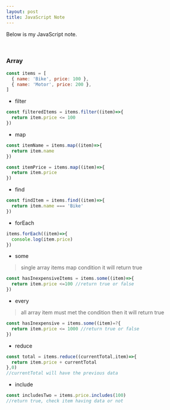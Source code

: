 ```yaml
---
layout: post
title: JavaScript Note
---
```


Below is my JavaScript note.

<br>

### Array
```javascript
const items = [
  { name: 'Bike', price: 100 },
  { name: 'Motor', price: 200 },
]
```
- filter
```javascript
const filteredItems = items.filter((item)=>{
  return item.price <= 100
})
```
- map
```javascript
const itemName = items.map((item)=>{
  return item.name
})

const itemPrice = items.map((item)=>{
  return item.price
})
```
- find
```javascript
const findItem = items.find((item)=>{
  return item.name === 'Bike'
})
```
- forEach
```javascript
items.forEach((item)=>{
  console.log(item.price)
})
```
- some
> single array items map condition it will return true
```javascript
const hasInexpensiveItems = items.some((item)=>{
  return item.price <=100 //return true or false
})
```
- every
> all array item must met the condition then it will return true
```javascript
const hasInexpensive = items.some((item)=?{
  return item.price <= 1000 //return true or false
})
```
- reduce
```javascript
const total = items.reduce((currentTotal,item)=>{
  return item.price + currentTotal
},0)
//currentTotal will have the previous data
```
- include
```javascript
const includesTwo = items.price.includes(100)
//return true, check item having data or not
```
